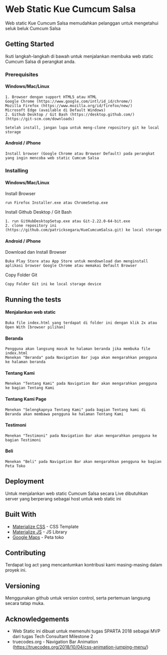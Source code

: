 # Web Static Kue Cumcum Salsa
Web static Kue Cumcum Salsa memudahkan pelanggan untuk mengetahui seluk beluk Cumcum Salsa

## Getting Started
Ikuti langkah-langkah di bawah untuk menjalankan membuka web static Cumcum Salsa di perangkat anda.

### Prerequisites
#### Windows/Mac/Linux
````
1. Browser dengan support HTML5 atau HTML
Google Chrome (https://www.google.com/intl/id_id/chrome/)
Mozilla Firefox (https://www.mozilla.org/id/firefox/new/)
Microsoft Edge (available di Default Windows)
2. Github Desktop / Git Bash (https://desktop.github.com/) (https://git-scm.com/downloads)

Setelah install, jangan lupa untuk meng-clone repository git ke local storage
````

#### Android / iPhone
````
Install browser (Google Chrome atau Browser Default) pada perangkat yang ingin mencoba web static Cumcum Salsa
````

### Installing
#### Windows/Mac/Linux
Install Browser
````
run Firefox Installer.exe atau ChromeSetup.exe
````
Install Github Desktop / Git Bash
````
1. run GitHubDesktopSetup.exe atau Git-2.22.0-64-bit.exe
2. clone repository ini (https://github.com/patricksegara/KueCumcumSalsa.git) ke local storage
````

#### Android / iPhone
Download dan Install Browser
````
Buka Play Store atau App Store untuk mendownload dan menginstall aplikasi browser Google Chrome atau memakai Default Browser
````
Copy Folder Git
````
Copy Folder Git ini ke local storage device
````

## Running the tests
#### Menjalankan web static
```
Buka file index.html yang terdapat di folder ini dengan klik 2x atau Open With [browser pilihan]
```

#### Beranda
````
Pengguna akan langsung masuk ke halaman beranda jika membuka file index.html
Menekan "Beranda" pada Navigation Bar juga akan mengarahkan pengguna ke halaman beranda
````

#### Tentang Kami
```
Menekan "Tentang Kami" pada Navigation Bar akan mengarahkan pengguna ke bagian Tentang Kami
```

#### Tentang Kami Page
```
Menekan "Selengkapnya Tentang Kami" pada bagian Tentang kami di Beranda akan membawa pengguna ke halaman Tentang Kami
```

#### Testimoni
```
Menekan "Testimoni" pada Navigation Bar akan mengarahkan pengguna ke bagian Testimoni
```

#### Beli
```
Menekan "Beli" pada Navigation Bar akan mengarahkan pengguna ke bagian Peta Toko
```

## Deployment
Untuk menjalankan web static Cumcum Salsa secara Live dibutuhkan server yang berperang sebagai host
untuk web static ini

## Built With
* [Materialize CSS](https://materializecss.com/) - CSS Template
* [Materialize JS](https://materializecss.com/) - JS Library
* [Google Maps](https://maps.google.com/) - Peta toko

## Contributing
Terdapat log act yang mencantumkan kontribusi kami masing-masing dalam proyek ini.

## Versioning
Menggunakan github untuk version control, serta pertemuan langsung secara tatap muka.

## Acknowledgements
* Web Static ini dibuat untuk memenuhi tugas SPARTA 2018 sebagai MVP dari tugas Tech Consultant Milestone 2
* truecodes.org - Navigation Bar Animation (https://truecodes.org/2018/10/04/css-animation-jumping-menu/)


